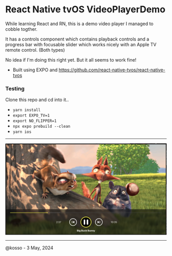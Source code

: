 # React Native tvOS VideoPlayerDemo 

While learning React and RN, this is a demo video player I managed to cobble togther. 

It has a controls component which contains playback controls and a progress bar with focusable slider which works nicely with an Apple TV remote control. (Both types)

No idea if I'm doing this right yet. But it all seems to work fine! 

- Built using EXPO and https://github.com/react-native-tvos/react-native-tvos

### Testing

Clone this repo and cd into it.. 

- `yarn install`
- `export EXPO_TV=1`
- `export NO_FLIPPER=1`
- `npx expo prebuild --clean`
- `yarn ios`

----------------

![screenshot](screenshot.png)

----------------

@kosso - 3 May, 2024
